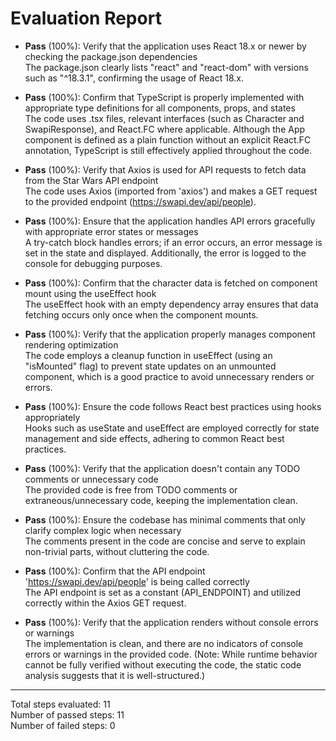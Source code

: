 # Evaluation Report

- **Pass** (100%): Verify that the application uses React 18.x or newer by checking the package.json dependencies  
  The package.json clearly lists "react" and "react-dom" with versions such as "^18.3.1", confirming the usage of React 18.x.

- **Pass** (100%): Confirm that TypeScript is properly implemented with appropriate type definitions for all components, props, and states  
  The code uses .tsx files, relevant interfaces (such as Character and SwapiResponse), and React.FC where applicable. Although the App component is defined as a plain function without an explicit React.FC annotation, TypeScript is still effectively applied throughout the code.

- **Pass** (100%): Verify that Axios is used for API requests to fetch data from the Star Wars API endpoint  
  The code uses Axios (imported from 'axios') and makes a GET request to the provided endpoint (https://swapi.dev/api/people).

- **Pass** (100%): Ensure that the application handles API errors gracefully with appropriate error states or messages  
  A try-catch block handles errors; if an error occurs, an error message is set in the state and displayed. Additionally, the error is logged to the console for debugging purposes.

- **Pass** (100%): Confirm that the character data is fetched on component mount using the useEffect hook  
  The useEffect hook with an empty dependency array ensures that data fetching occurs only once when the component mounts.

- **Pass** (100%): Verify that the application properly manages component rendering optimization  
  The code employs a cleanup function in useEffect (using an "isMounted" flag) to prevent state updates on an unmounted component, which is a good practice to avoid unnecessary renders or errors.

- **Pass** (100%): Ensure the code follows React best practices using hooks appropriately  
  Hooks such as useState and useEffect are employed correctly for state management and side effects, adhering to common React best practices.

- **Pass** (100%): Verify that the application doesn't contain any TODO comments or unnecessary code  
  The provided code is free from TODO comments or extraneous/unnecessary code, keeping the implementation clean.

- **Pass** (100%): Ensure the codebase has minimal comments that only clarify complex logic when necessary  
  The comments present in the code are concise and serve to explain non-trivial parts, without cluttering the code.

- **Pass** (100%): Confirm that the API endpoint 'https://swapi.dev/api/people' is being called correctly  
  The API endpoint is set as a constant (API_ENDPOINT) and utilized correctly within the Axios GET request.

- **Pass** (100%): Verify that the application renders without console errors or warnings  
  The implementation is clean, and there are no indicators of console errors or warnings in the provided code. (Note: While runtime behavior cannot be fully verified without executing the code, the static code analysis suggests that it is well-structured.)

---

Total steps evaluated: 11  
Number of passed steps: 11  
Number of failed steps: 0